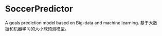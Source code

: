 # SoccerPredictor
A goals prediction model based on Big-data and machine learning.
基于大数据和机器学习的大小球预测模型。
